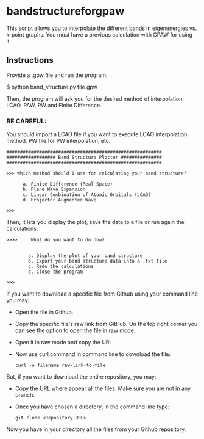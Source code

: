 # bandstructureforgpaw
This script allows you to interpolate the different bands in eigenenergies vs. k-point graphs. You must have a previous calculation with GPAW for using it.

## Instructions

Provide a .gpw file and run the program. 

$ python band_structure.py file.gpw

Then, the program will ask you for the desired method of interpolation: LCAO, PAW, PW and Finite Difference. 

### BE CAREFUL: 
You should import a LCAO file if you want to execute LCAO interpolation method, PW file for PW interpolation, etc.  

```
#########################################################
################## Band Structure Plotter ###############
#########################################################

>>> Which method should I use for calculating your band structure?

      a. Finite Difference (Real Space)
      b. Plane Wave Expansion
      c. Linear Combination of Atomic Orbitals (LCAO)
      d. Projector Augmented Wave

>>>
```
Then, it lets you display the plot, save the data to a file or run again the calculations.

```
>>>>     What do you want to do now?


        a. Display the plot of your band structure
        b. Export your band structure data into a .txt file
        c. Redo the calculations
        d. Close the program

>>> 
```
If you want to download a specific file from Github using your command line you may:

* Open the file in Github.

* Copy the specific file's raw link from GitHub. On the top right corner you can see the option to open the file in raw mode.

* Open it in raw mode and copy the URL.

* Now use curl command in command line to download the file:

      curl -o filename raw-link-to-file
      

But, if you want to download the entire repository, you may:

* Copy the URL where appear all the files. Make sure you are not in any branch.

* Once you have chosen a directory, in the command line type:

      git clone <Repository URL>
      
Now you have in your directory all the files from your Github repository.
      
 





